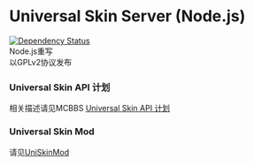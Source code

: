 # Universal Skin Server (Node.js)
[![Dependency Status](https://david-dm.org/simon300000/UniSkinServerNode.svg)](https://david-dm.org/simon300000/UniSkinServerNode)  
Node.js重写   
以GPLv2协议发布

### Universal Skin API 计划
相关描述请见MCBBS [Universal Skin API 计划](http://www.mcbbs.net/thread-366248-1-1.html)

### Universal Skin Mod
请见[UniSkinMod](https://github.com/RecursiveG/UniSkinMod)
